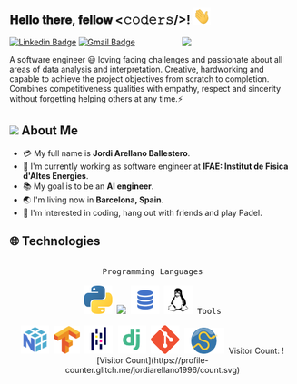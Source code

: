 <h2> 𝐇𝐞𝐥𝐥𝐨 𝐭𝐡𝐞𝐫𝐞, 𝐟𝐞𝐥𝐥𝐨𝐰 <𝚌𝚘𝚍𝚎𝚛𝚜/>! <img src="https://raw.githubusercontent.com/ABSphreak/ABSphreak/master/gifs/Hi.gif" width="30px"></h2>

<img align='right' src='https://user-images.githubusercontent.com/5713670/87202985-820dcb80-c2b6-11ea-9f56-7ec461c497c3.gif' width='200"'>

[![Linkedin Badge](https://img.shields.io/badge/-Linkedin-blue?style=flat-square&logo=Linkedin&logoColor=white&link=https://www.linkedin.com/in/jordi-arellano)](https://www.linkedin.com/in/jordi-arellano)
[![Gmail Badge](https://img.shields.io/badge/-Gmail-c14438?style=flat-square&logo=Gmail&logoColor=white&link=mailto:jordiarellano1996@gmail.com)](mailto:jordiarellano1996@gmail.com)


A software  engineer 😃 loving facing challenges and passionate about all areas of data analysis and interpretation.
Creative, hardworking and capable to achieve the project objectives from scratch to completion.
Combines competitiveness qualities with empathy, respect and sincerity without forgetting helping others at any time.⚡

## <img src="https://raw.githubusercontent.com/nixin72/nixin72/master/wave.gif" width="50px"></img> About Me

- :credit_card: My full name is **Jordi Arellano Ballestero**.
- :school: I'm currently working as software engineer at **IFAE: Institut de Física d'Altes Energies**.
- :books: My goal is to be an **AI engineer**.
- :earth_asia: I'm living now in **Barcelona, Spain**.
- :monocle_face: I'm interested in coding, hang out with friends and play Padel.


## 🌐 Technologies

<p style="display: inline-block;" align="center">
  <kbd>
    <kbd>Programming Languages</kbd>
    <br>
    <br>
    <img width="50px" src="https://github.com/shaurya-src/shaurya-src/blob/main/Assets/python.png"/>
    <img width="50px" src="https://www.logolynx.com/images/logolynx/s_6e/6efd1e14b6096023d04eb2f28d7fb71e.jpeg"/>
    <img width="50px" src="https://github.com/shaurya-src/shaurya-src/blob/main/Assets/sql.png"/>
    <img width="50px" src="https://github.com/shaurya-src/shaurya-src/blob/main/Assets/linux.png"/>
 
  </kbd>
  <kbd>
    <kbd>Tools</kbd>
    <br>
    <br>
    <img width="50px" src="https://github.com/shaurya-src/shaurya-src/blob/main/Assets/NumPy.png"/>
    <img width="45px" src="https://github.com/shaurya-src/shaurya-src/blob/main/Assets/Tensorflow.png"/>
    <img width="50px" src="https://github.com/shaurya-src/shaurya-src/blob/main/Assets/pandas_logo.png"/>
    <img width="50px" src="https://github.com/shaurya-src/shaurya-src/blob/main/Assets/django.png"/>
    <img width="50px" src="https://github.com/shaurya-src/shaurya-src/blob/main/Assets/git.png"/>
    <img width="70px" src="https://github.com/shaurya-src/shaurya-src/blob/main/Assets/scipy.png"/>
  </kbd>
  Visitor Count: ![Visitor Count](https://profile-counter.glitch.me/jordiarellano1996/count.svg)
</p>
